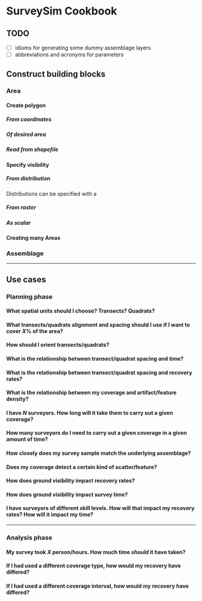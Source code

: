 # SurveySim Cookbook

## TODO

- [ ] idioms for generating some dummy assemblage layers
- [ ] abbreviations and acronyms for parameters

## Construct building blocks

### Area

#### Create polygon

##### From coordinates

##### Of desired area

##### Read from shapefile

#### Specify visibility

##### From distribution

Distributions can be specified with a

##### From raster

##### As scalar

#### Creating many Areas




### Assemblage

<hr>

## Use cases

### Planning phase

#### What spatial units should I choose? Transects? Quadrats?


#### What transects/quadrats alignment and spacing should I use if I want to cover *X*% of the area?


#### How should I orient transects/quadrats?


#### What is the relationship between transect/quadrat spacing and time?


#### What is the relationship between transect/quadrat spacing and recovery rates?


#### What is the relationship between my coverage and artifact/feature density?


#### I have *N* surveyors. How long will it take them to carry out a given coverage?


#### How many surveyors do I need to carry out a given coverage in a given amount of time?


#### How closely does my survey sample match the underlying assemblage?


#### Does my coverage detect a certain kind of scatter/feature?


#### How does ground visibility impact recovery rates?


#### How does ground visibility impact survey time?


#### I have surveyors of different skill levels. How will that impact my recovery rates? How will it impact my time?


<hr>

### Analysis phase

#### My survey took *X* person/hours. How much time *should* it have taken?


#### If I had used a different coverage type, how would my recovery have differed?


#### If I had used a different coverage interval, how would my recovery have differed?




